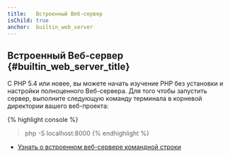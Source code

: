 ```yaml
---
title:   Встроенный Веб-сервер
isChild: true
anchor:  builtin_web_server
---
```


## Встроенный Веб-сервер {#builtin_web_server_title}

С PHP 5.4 или новее, вы можете начать изучение PHP без установки и настройки полноценного Веб-сервера.
Для того чтобы запустить сервер, выполните следующую команду терминала в корневой директории вашего веб-проекта:

{% highlight console %}
> php -S localhost:8000
{% endhighlight %}

* [Узнать о встроенном веб-сервере командной строки][cli-server]

[cli-server]: https://www.php.net/features.commandline.webserver
